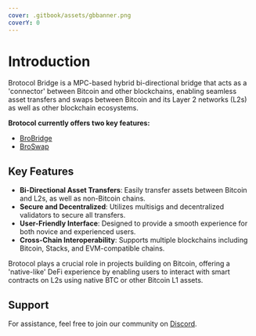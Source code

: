 ```yaml
---
cover: .gitbook/assets/gbbanner.png
coverY: 0
---
```


# Introduction

Brotocol Bridge is a MPC-based hybrid bi-directional bridge that acts as a 'connector' between Bitcoin and other blockchains, enabling seamless asset transfers and swaps between Bitcoin and its Layer 2 networks (L2s) as well as other blockchain ecosystems.

**Brotocol currently offers two key features:**

* [BroBridge](features/broswap/)
* [BroSwap](features/broswap/)

## Key Features

* **Bi-Directional Asset Transfers**: Easily transfer assets between Bitcoin and L2s, as well as non-Bitcoin chains.
* **Secure and Decentralized**: Utilizes multisigs and decentralized validators to secure all transfers.
* **User-Friendly Interface**: Designed to provide a smooth experience for both novice and experienced users.
* **Cross-Chain Interoperability**: Supports multiple blockchains including Bitcoin, Stacks, and EVM-compatible chains.

Brotocol plays a crucial role in projects building on Bitcoin, offering a 'native-like' DeFi experience by enabling users to interact with smart contracts on L2s using native BTC or other Bitcoin L1 assets.

## Support

For assistance, feel free to join our community on [Discord](https://discord.com/invite/xlink).
